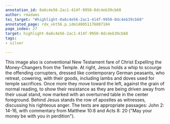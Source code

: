 ```yaml
---
annotation_id: 0a6c4e56-2ac1-414f-9950-0dc4eb39cb68
author: rmadams
tei_target: "#highlight-0a6c4e56-2ac1-414f-9950-0dc4eb39cb68"
annotated_page: rdx_vkt56.p.idm140051176807104
page_index: 27
target: highlight-0a6c4e56-2ac1-414f-9950-0dc4eb39cb68
tags:
- silver

---
```

This image also is conventional New Testament fare of Christ Expelling the Money-Changers from the Temple.  At right,  Jesus holds a whip to scourge the offending corrupters, dressed like contemporary German peasants, who retreat, cowering, with their goods, including lambs and doves used for temple sacrifices.  Once more they move toward the left, against the grain of normal reading, to show their resistance as they are being driven away from their usual stand, now marked with an overturned table in the center foreground.  Behind Jesus stands the row of apostles as witnesses, discussing his righteous anger.  The texts are appropriate passages: John 2: 14-16, with commentary from Matthew 10:8 and Acts 8: 20 ("May your money be with you in perdition").
